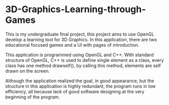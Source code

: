 # 3D-Graphics-Learning-through-Games
This is my undergraduate final project, this project aims to use OpenGL develop a learning tool for 3D Graphics. 
In this application, there are two educational focused games and a UI with pages of introduction.

This application is programmed using OpenGL and C++. With standard structure of OpenGL, C++ is used to define single element as a class, every class has one method drawself(), by calling this method, elements are self drawn on the screen.

Although the application realized the goal, in good appearance, but the structure in this application is highly redundant, the program runs in low efficiency, all because lack of good software designing at the very beginning of the program.
